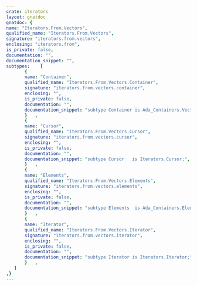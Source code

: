```yaml
---
crate: iterators
layout: gnatdoc
gnatdoc: {
name: "Iterators.From.Vectors",
qualified_name: "Iterators.From.Vectors",
signature: "iterators.from.vectors",
enclosing: "iterators.from",
is_private: false,
documentation: "",
documentation_snippet: "",
subtypes:    [
       {
       name: "Container",
       qualified_name: "Iterators.From.Vectors.Container",
       signature: "iterators.from.vectors.container",
       enclosing: "",
       is_private: false,
       documentation: "",
       documentation_snippet: "subtype Container is Ada_Containers.Vector;",
       }   ,
       {
       name: "Cursor",
       qualified_name: "Iterators.From.Vectors.Cursor",
       signature: "iterators.from.vectors.cursor",
       enclosing: "",
       is_private: false,
       documentation: "",
       documentation_snippet: "subtype Cursor   is Iterators.Cursor;",
       }   ,
       {
       name: "Elements",
       qualified_name: "Iterators.From.Vectors.Elements",
       signature: "iterators.from.vectors.elements",
       enclosing: "",
       is_private: false,
       documentation: "",
       documentation_snippet: "subtype Elements  is Ada_Containers.Element_Type;",
       }   ,
       {
       name: "Iterator",
       qualified_name: "Iterators.From.Vectors.Iterator",
       signature: "iterators.from.vectors.iterator",
       enclosing: "",
       is_private: false,
       documentation: "",
       documentation_snippet: "subtype Iterator is Iterators.Iterator;",
       }   ,
   ]
,}
---
```

